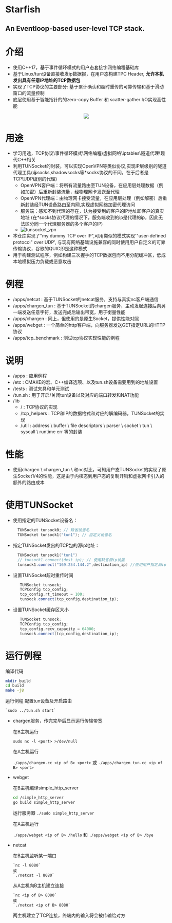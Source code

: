 # Starfish 
## An Eventloop-based user-level TCP stack.

# 介绍

- 使用C++17，基于事件循环模式的用户态套接字网络编程基础库
- 基于Linux/tun设备直接收发ip数据报，在用户态构建TPC Header, **允许本机发出具有任意IP地址的TCP数据包**
- 实现了TCP协议的主要部分: 基于累计确认和超时重传的可靠传输和基于滑动窗口的流量控制 
- 底层使用基于智能指针的的zero-copy Buffer 和 scatter-gather I/O实现高性能

<p align="center">
  <img src="https://github.com/MUCZ/Starfish/blob/main/img/tunsocket.png">
</p>

# 用途
  - 学习用途，TCP协议\事件循环模式\网络编程\虚拟网络\iptables\隧道代理\现代C++相关
  - 利用TUNSocket的封装，可以实现OpenVPN等类似协议,实现IP层级别的隧道代理工具(与socks,shadowsocks等*socks协议的不同，在于后者是TCP\UDP级别的代理)
    - OpenVPN客户端：将所有流量路由至TUN设备，在应用层处理数据（例如加密）后重新封装流量，经物理网卡发送至代理
    - OpenVPN代理端：由物理网卡接受流量，在应用层处理（例如解密）后重新封装经TUN设备路由至内网,实现虚拟网络加密代理访问
    - 服务端：感知不到代理的存在，认为接受到的客户的IP地址即客户的真实地址 (在*socks协议代理的情况下，服务端收到的ip是代理的ip，因此无法区分同一个代理服务器的多个客户的IP)
    - ![tunsocket_vpn](./img/tunsocket_vpn.png)
  - 本仓库实现了"my dummy TCP over IP",可用类似的模式实现'"user-defined protocol" over UDP', 与现有网络基础设施兼容的同时使用用户自定义的可靠传输协议，谷歌的QUIC即是这种模式
  - 用于构建测试程序，例如构建三次握手的TCP数据包而不用分配缓冲区，低成本地模拟压力负载或恶意攻击

# 例程 

- /apps/netcat : 基于TUNSocket的netcat服务，支持与真实nc客户端通信
- /apps/chargen_tun : 基于TUNSocket的chargen服务，主动发起连接后向另一端发送任意字符，发送完成后输出带宽，用于衡量性能
- /apps/chargen : 同上，但使用的是原生Socket，提供性能对照
- /apps/webget : 一个简单的http客户端，向服务器发送GET指定URL的HTTP协议
- /apps/tcp_benchmark : 测试tcp协议实现性能的例程

# 说明

- /apps : 应用例程
- /etc : CMAKE的宏、C++编译选项、以及tun.sh设备需要用到的地址设置
- /tests : 测试夹具和单元测试
- /tun.sh : 用于开启/关闭tun设备以及对应的端口转发和NAT功能
- /lib 
  - / : TCP协议的实现
  - /tcp_helpers : TCP和IP的数据格式和对应的解编码器，TUNSocket的实现
  - /util : address \ buffer \ file descriptors \ parser \ socket \ tun \ syscall \ runtime err 等的封装


# 性能
- 使用chargen \ chargen_tun \ 和nc对比，可知用户态TUNSocket的实现了原生Socket1/4的性能，这是由于内核态到用户态的复制开销和虚拟网卡引入的额外的路由成本

# 使用TUNSocket
- 使用指定的TUNSocket设备名： 
  ```C++
    TUNSocket tunsock0; // 缺省设备名
    TUNSocket tunsock1("tun1"); // 自定义设备名
  ```

- 指定TUNSocket发出的TCP包的源ip地址：
  ```C++
    TUNSocket tunsock1("tun1")
    // tunsock1.connect(dest_ip); // 使用缺省源ip设置
    tunsock1.connect("169.254.144.2",destination_ip) //使用用户指定源ip
  ```

- 设置TUNSocket超时重传时间
   ```C++
      TUNSocket tunsock;
      TCPConfig tcp_config;
      tcp_config.rt_timeout = 100;
      tunsock.connect(tcp_config,destination_ip);
   ```

- 设置TUNSocket缓存区大小 
   ```C++
      TUNSocket tunsock;
      TCPConfig tcp_config;
      tcp_config.recv_capacity = 64000;
      tunsock.connect(tcp_config,destination_ip);
   ```

# 运行例程

编译代码

 ``` bash
 mkdir build
 cd build
 make -j8
 ```

运行例程
    配置tun设备及开启路由

    `sudo ../tun.sh start`

 -  chargen服务，传完完毕后显示运行传输带宽

    在B主机运行

    `sudo nc -l <port> >/dev/null` 

    在A主机运行 

    `./apps/chargen.cc <ip of B> <port>`
    或
    `./apps/chargen_tun.cc <ip of B> <port>`

 -  webget

    在B主机编译simple_http_server

    ``` bash
    cd /simple_http_server
    go build simple_http_server
    ```

    运行服务器
    `./sudo simple_http_server`

    在A主机运行

      `./apps/webget <ip of B> /hello`
      和
      `./apps/webget <ip of B> /bye`

 -  netcat

    在B主机监听某一端口

        `nc -l 8080`
        或
        `./netcat -l 8080`

    从A主机向B主机建立连接

        `nc <ip of B> 8080`
        或
        `./netcat <ip of B> 8080`

    两主机建立了TCP连接，终端内的输入将会被传输给对方
